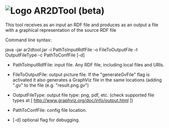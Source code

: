 ![Logo](https://dl.dropboxusercontent.com/u/4192819/logoard2tool.png) AR2DTool (beta)
===============



This tool receives as an input an RDF file and produces as an output a file with a graphical representation of the source RDF file

Command line syntax:

java -jar ar2dtool.jar -i PathToInputRdfFile -o FileToOutputFile -t OutputFileType -c PathToConfFile [-d]

- PathToInputRdfFile: input file. Any RDF file, including local files and URIs.

- FileToOutputFile: output picture file. If the "generateGvFile" flag is activated it also generates a GraphViz file in the same locations (adding ".gv" to the file (e.g. "result.png.gv")

- OutputFileType: output file type: png, pdf, etc. (check supported file types at [ http://www.graphviz.org/doc/info/output.html ])

- PathToConfFile: config file location. 

- [-d] optional flag for debugging. 